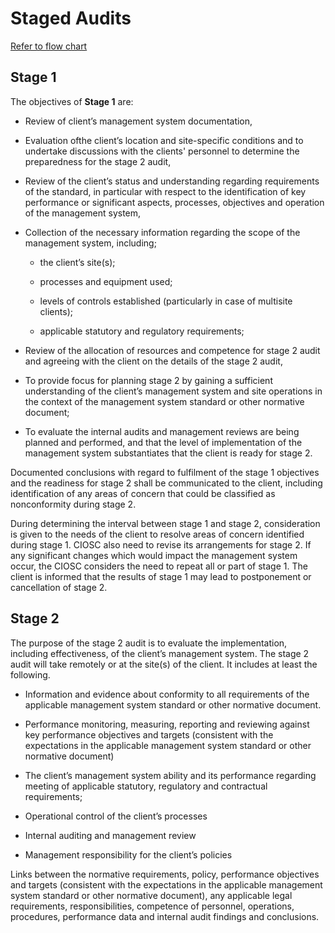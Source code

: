 # Staged Audits

[Refer to flow chart](../assets/ciosc-cert-process.png)

## Stage 1 

The objectives of **Stage 1** are: 

- Review of client’s management system documentation, 

- Evaluation ofthe client’s location and site-specific conditions and to undertake discussions with the clients' personnel to determine the preparedness for the stage 2 audit, 

- Review of the client’s status and understanding regarding requirements of the standard, in particular with respect to the identification of key performance or significant aspects, processes, objectives and operation of the management system, 

- Collection of the necessary information regarding the scope of the management system, including; 

    - the client’s site(s); 

    - processes and equipment used; 

    - levels of controls established (particularly in case of multisite clients); 

    - applicable statutory and regulatory requirements; 

- Review of the allocation of resources and competence for stage 2 audit and agreeing with the client on the details of the stage 2 audit, 

- To provide focus for planning stage 2 by gaining a sufficient understanding of the client’s management system and site operations in the context of the management system standard or other normative document; 

- To evaluate the internal audits and management reviews are being planned and performed, and that the level of implementation of the management system substantiates that the client is ready for stage 2. 

Documented conclusions with regard to fulfilment of the stage 1 objectives and the readiness for stage 2 shall be communicated to the client, including identification of any areas of concern that could be classified as nonconformity during stage 2. 

During determining the interval between stage 1 and stage 2, consideration is given to the needs of the client to resolve areas of concern identified during stage 1. CIOSC also need to revise its arrangements for stage 2. If any significant changes which would impact the management system occur, the CIOSC considers the need to repeat all or part of stage 1. The client is informed that the results of stage 1 may lead to postponement or cancellation of stage 2. 

## Stage 2 

The purpose of the stage 2 audit is to evaluate the implementation, including effectiveness, of the client’s management system. The stage 2 audit will take remotely or at the site(s) of the client. It includes at least the following. 

- Information and evidence about conformity to all requirements of the applicable management system standard or other normative document. 

- Performance monitoring, measuring, reporting and reviewing against key performance objectives and targets (consistent with the expectations in the applicable management system standard or other normative document) 

- The client’s management system ability and its performance regarding meeting of applicable statutory, regulatory and contractual requirements; 

- Operational control of the client’s processes 

- Internal auditing and management review 

- Management responsibility for the client’s policies 

Links between the normative requirements, policy, performance objectives and targets (consistent with the expectations in the applicable management system standard or other normative document), any applicable legal requirements, responsibilities, competence of personnel, operations, procedures, performance data and internal audit findings and conclusions. 

 